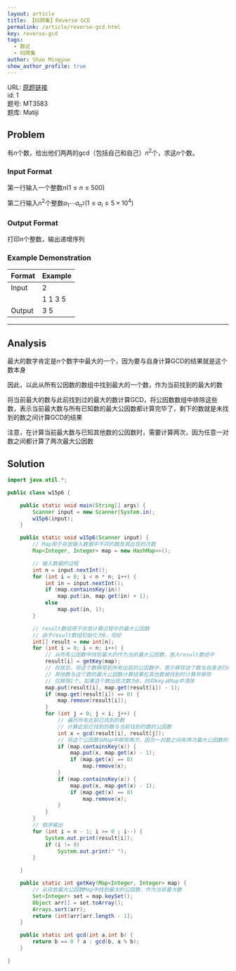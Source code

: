 ```yaml
---
layout: article
title: 【码蹄集】Reverse GCD
permalink: /article/reverse-gcd.html
key: reverse-gcd
tags: 
  - 数论
  - 码蹄集
author: Shao Mingyue
show_author_profile: true
---
```


URL: [原题链接](https://matiji.net/exam/brushquestion/583/3846/4C6668FEB8CFD6520DE73B365B31D1A4)  
id: 1  
题号: MT3583  
题库: Matiji  

<!--more-->

## Problem

有$n$个数，给出他们两两的gcd（包括自己和自己）$n^2$个，求这$n$个数。

### Input Format

第一行输入一个整数$n(1 \le n \le 500)$

第二行输入$n^2$个整数$a_1\cdots a_{n^2}(1\le a_i \le 5\times 10^4)$

### Output Format

打印$n$个整数，输出递增序列

### Example Demonstration

| Format | Example |
| ------ | ------- |
| Input  | 2       |
|        | 1 1 3 5 |
| Output | 3 5     |

---

## Analysis

最大的数字肯定是$n$个数字中最大的一个，因为要与自身计算GCD的结果就是这个数本身

因此，以此从所有公因数的数组中找到最大的一个数，作为当前找到的最大的数

将当前最大的数与此前找到过的最大的数计算GCD，将公因数数组中排除这些数，表示当前最大数与所有已知数的最大公因数都计算完毕了，剩下的数就是未找到的数之间计算GCD的结果

注意，在计算当前最大数与已知其他数的公因数时，需要计算两次，因为任意一对数之间都计算了两次最大公因数

## Solution

```java
import java.util.*;

public class w15p6 {

    public static void main(String[] args) {
        Scanner input = new Scanner(System.in);
        w15p6(input);
    }

    public static void w15p6(Scanner input) {                       
        // Map用于存放输入数据中不同的数及其出现的次数
        Map<Integer, Integer> map = new HashMap<>();

        // 输入数据的过程
        int n = input.nextInt();
        for (int i = 0; i < n * n; i++) {
            int in = input.nextInt();
            if (map.containsKey(in))
                map.put(in, map.get(in) + 1);
            else
                map.put(in, 1);
        }

        // result数组用于存放计算过程中的最大公因数
        // 由于result数组初始化为0，恰好
        int[] result = new int[n];
        for (int i = 0; i < n; i++) {
            // 从所有公因数中找到最大的作为当前最大公因数，放入result数组中
            result[i] = getKey(map);
            // 存放后，将这个数移除到所有出现的公因数中，表示移除这个数与自身进行的最大公因数计算结果
            // 其他数与这个数的最大公因数计算结果在其他数被找到时计算并移除
            // 仅移除1个，如果这个数出现次数为0，则将key从Map中清除
            map.put(result[i], map.get(result[i]) - 1);
            if (map.get(result[i]) == 0) {
                map.remove(result[i]);
            }
            for (int j = 0; j < i; j++) {
                // 遍历所有此前已找到的数
                // 计算此前已找到的数与当前找到的数的公因数
                int x = gcd(result[i], result[j]);
                // 将这个公因数从Map中移除两次，因为一对数之间有两次最大公因数的计算
                if (map.containsKey(x)) {
                    map.put(x, map.get(x) - 1);
                    if (map.get(x) == 0)
                        map.remove(x);
                }
                if (map.containsKey(x)) {
                    map.put(x, map.get(x) - 1);
                    if (map.get(x) == 0)
                        map.remove(x);
                }
            }
        }
        // 倒序输出
        for (int i = n - 1; i >= 0 ; i--) {
            System.out.print(result[i]);
            if (i != 0)
                System.out.print(" ");
        }

    }

    public static int getKey(Map<Integer, Integer> map) {
        // 从存放最大公因数Map中找到最大的公因数，作为当前最大数
        Set<Integer> set = map.keySet();
        Object arr[] = set.toArray();
        Arrays.sort(arr);
        return (int)arr[arr.length - 1];
    }

    public static int gcd(int a,int b) {
        return b == 0 ? a : gcd(b, a % b);
    }

}
```
